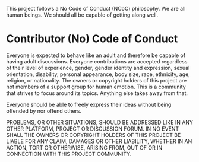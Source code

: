 [author]: # (Frederico Martins <http://github.com/fscm>)
[version]: # (1.0)
[license]: # (SPDX-License-Identifier: CC-BY-4.0)
[copyright]: # (2016-2018, Frederico Martins)

This project follows a No Code of Conduct (NCoC) philosophy. We are all human
beings. We should all be capable of getting along well.

# Contributor (No) Code of Conduct

Everyone is expected to behave like an adult and therefore be capable of
having adult discussions. Everyone contributions are accepted regardless of
their level of experience, gender, gender identity and expression, sexual
orientation, disability, personal appearance, body size, race, ethnicity, age,
religion, or nationality. The owners or copyright holders of this project are
not members of a support group for human emotion. This is a community that
strives to focus around its topics. Anything else takes away from that.

Everyone should be able to freely express their ideas without being offended
by nor offend others.

PROBLEMS, OR OTHER SITUATIONS, SHOULD BE ADDRESSED LIKE IN ANY OTHER PLATFORM,
PROJECT OR DISCUSSION FORUM. IN NO EVENT SHALL THE OWNERS OR COPYRIGHT HOLDERS
OF THIS PROJECT BE LIABLE FOR ANY CLAIM, DAMAGES OR OTHER LIABILITY, WHETHER
IN AN ACTION, TORT OR OTHERWISE, ARISING FROM, OUT OF OR IN CONNECTION WITH
THIS PROJECT COMMUNITY.
